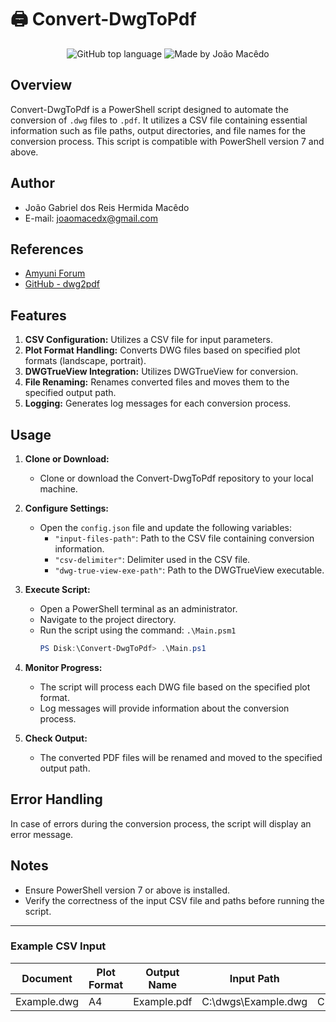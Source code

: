# 🖨️ Convert-DwgToPdf 

<div align="center">
  <img alt="GitHub top language" src="https://img.shields.io/github/languages/top/joaomacedx/Convert-DwgToPdfL?style=flat" >
  <img alt="Made by João Macêdo" src="https://img.shields.io/badge/made%20by-João%20Macêdo-blue">
 </div>
 
## Overview

Convert-DwgToPdf is a PowerShell script designed to automate the conversion of `.dwg` files to `.pdf`. It utilizes a CSV file containing essential information such as file paths, output directories, and file names for the conversion process. This script is compatible with PowerShell version 7 and above.

## Author

- João Gabriel dos Reis Hermida Macêdo
- E-mail: joaomacedx@gmail.com

## References

- [Amyuni Forum](https://www.amyuni.com/forum/viewtopic.php?f=24&t=2633)
- [GitHub - dwg2pdf](https://github.com/liyanhang1989/dwg2pdf)

## Features

1. **CSV Configuration:** Utilizes a CSV file for input parameters.
2. **Plot Format Handling:** Converts DWG files based on specified plot formats (landscape, portrait).
3. **DWGTrueView Integration:** Utilizes DWGTrueView for conversion.
4. **File Renaming:** Renames converted files and moves them to the specified output path.
5. **Logging:** Generates log messages for each conversion process.

## Usage

1. **Clone or Download:**
   - Clone or download the Convert-DwgToPdf repository to your local machine.

2. **Configure Settings:**
   - Open the `config.json` file and update the following variables:
     - `"input-files-path"`: Path to the CSV file containing conversion information.
     - `"csv-delimiter"`: Delimiter used in the CSV file.
     - `"dwg-true-view-exe-path"`: Path to the DWGTrueView executable.

3. **Execute Script:**
   - Open a PowerShell terminal as an administrator.
   - Navigate to the project directory.
   - Run the script using the command: `.\Main.psm1`
        ``` powershell
        PS Disk:\Convert-DwgToPdf> .\Main.ps1
      ```

4. **Monitor Progress:**
   - The script will process each DWG file based on the specified plot format.
   - Log messages will provide information about the conversion process.

5. **Check Output:**
   - The converted PDF files will be renamed and moved to the specified output path.

## Error Handling

In case of errors during the conversion process, the script will display an error message.

## Notes

- Ensure PowerShell version 7 or above is installed.
- Verify the correctness of the input CSV file and paths before running the script.

---

### Example CSV Input

| Document      | Plot Format | Output Name | Input Path                  | Output Path                |
|---------------|-------------|-------------|-----------------------------|----------------------------|
| Example.dwg   | A4          | Example.pdf | C:\dwgs\Example.dwg         | C:\pdfs\Example.pdf        |
